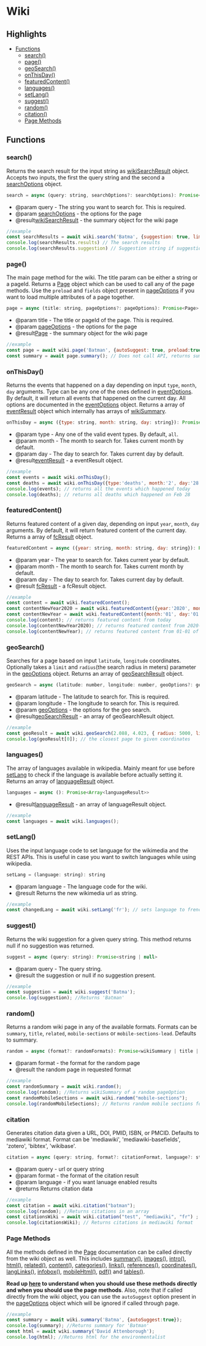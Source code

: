 # Wiki

## Highlights

- [Functions](#functions)
    - [search()](#search)
    - [page()](#page)
    - [geoSearch()](#geoSearch)
    - [onThisDay()](#onThisDay)
    - [featuredContent()](#featuredContent)
    - [languages()](#languages)
    - [setLang()](#setLang)
    - [suggest()](#suggest)
    - [random()](#random)
    - [citation()](#citation)
    - [Page Methods](#page-methods)

## Functions

### search()

Returns the search result for the input string as [wikiSearchResult][2] object. Accepts two inputs, the first the query string and the second a [searchOptions][1] object.

```js
search = async (query: string, searchOptions?: searchOptions): Promise<wikiSearchResult>
```
- @param query - The string you want to search for. This is required.
- @param [searchOptions][1] - the options for the page
- @result[wikiSearchResult][2] - the summary object for the wiki page

```js
//example
const searchResults = await wiki.search('Batma', {suggestion: true, limit: 10});
console.log(searchResults.results) // The search results
console.log(searchResults.suggestion) // Suggestion string if suggestion set to true, null otherwise.
```

### page()

The main page method for the wiki. The title param can be either a string or a pageId. Returns a [Page][4] object which can be used to call any of the page methods. Use the `preload` and `fields` object present in [pageOptions][3] if you want to load multiple attributes of a page together.

```js
page = async (title: string, pageOptions?: pageOptions): Promise<Page>
```
- @param title - The title or pageId of the page. This is required.
- @param [pageOptions][3] - the options for the page
- @result[Page][4] - the summary object for the wiki page

```js
//example
const page = await wiki.page('Batman', {autoSuggest: true, preload:true, fields:["summary", "html"]});
const summary = await page.summary(); // Does not call API, returns summary immediately as it is preloaded
```
### onThisDay()

Returns the events that happened on a day depending on input `type`, `month`, `day` arguments. Type can be any one of the ones defined in [eventOptions][23]. By default, it will return all events that happened on the current day. All options are documented in the [eventOptions][23] object. Returns a array of [eventResult][24] object which internally has arrays of [wikiSummary][22].

```js
onThisDay = async ({type: string, month: string, day: string}): Promise<eventResult>
```
- @param type - Any one of the valid event types. By default, `all`.
- @param month - The month to search for. Takes current month by default.
- @param day - The day to search for. Takes current day by default.
- @result[eventResult][24] - a eventResult object.

```js
//example
const events = await wiki.onThisDay();
const deaths = await wiki.onThisDay({type:'deaths', month:'2', day:'28'});
console.log(events); // returns all the events which happened today
console.log(deaths); // returns all deaths which happened on Feb 28
```

### featuredContent()

Returns featured content of a given day, depending on input `year`, `month`, `day` arguments. By default, it will return featured content of the current day. Returns a array of [fcResult][27] object.

```js
featuredContent = async ({year: string, month: string, day: string}): Promise<fcResult>
```
- @param year - The year to search for. Takes current year by default.
- @param month - The month to search for. Takes current month by default.
- @param day - The day to search for. Takes current day by default.
- @result [fcResult][27] - a fcResult object.

```js
//example
const content = await wiki.featuredContent();
const contentNewYear2020 = await wiki.featuredContent({year:'2020', month:'01', day:'01'});
const contentNewYear = await wiki.featuredContent({month:'01', day:'01'});
console.log(content); // returns featured content from today
console.log(contentNewYear2020); // returns featured content from 2020-01-01
console.log(contentNewYear); // returns featured content from 01-01 of this year
```

### geoSearch()

Searches for a page based on input `latitude`, `longitude` coordinates. Optionally takes a `limit` and `radius`(the search radius in meters) parameter in the [geoOptions][5] object. Returns an array of [geoSearchResult][6] object.

```js
geoSearch = async (latitude: number, longitude: number, geoOptions?: geoOptions): Promise<Array<geoSearchResult>>
```
- @param latitude - The latitude to search for. This is required.
- @param longitude - The longitude to search for. This is required.
- @param [geoOptions][5] - the options for the geo search.
- @result[geoSearchResult][6] - an array of geoSearchResult object.

```js
//example
const geoResult = await wiki.geoSearch(2.088, 4.023, { radius: 5000, limit: 20 });
console.log(geoResult[0]); // the closest page to given coordinates
```

### languages()

The array of languages available in wikipedia. Mainly meant for use before [setLang](#setLang) to check if the language is available before actually setting it. Returns an array of [languageResult][7] object.

```js
languages = async (): Promise<Array<languageResult>>
```
- @result[languageResult][6] - an array of languageResult object.

```js
//example
const languages = await wiki.languages();
```

### setLang()

Uses the input language code to set language for the wikimedia and the REST APIs. This is useful in case you want to switch languages while using wikipedia.

```js
setLang = (language: string): string
```
- @param language - The language code for the wiki.
- @result Returns the new wikimedia url as string.

```js
//example
const changedLang = await wiki.setLang('fr'); // sets language to french
```

### suggest()

Returns the wiki suggestion for a given query string. This method returns null if no suggestion was returned.

```js
suggest = async (query: string): Promise<string | null>
```
- @param query - The query string.
- @result the suggestion or null if no suggestion present.

```js
//example
const suggestion = await wiki.suggest('Batma');
console.log(suggestion); //Returns 'Batman'
```

### random()

Returns a random wiki page in any of the available formats. Formats can be `summary`, `title`, `related`, `mobile-sections` or `mobile-sections-lead`. Defaults to summary.

```js
random = async (format?: randomFormats): Promise<wikiSummary | title | string | relatedResult | mobileSections>
```
- @param format - the format for the random page
- @result the random page in requested format

```js
//example
const randomSummary = await wiki.random();
console.log(random); //Returns wikiSummary of a random pageOption
const randomMobileSections = await wiki.random("mobile-sections");
console.log(randomMobileSections); // Returns random mobile sections for a page
```
### citation

Generates citation data given a URL, DOI, PMID, ISBN, or PMCID. Defaults to mediawiki format. Format can be 'mediawiki', 'mediawiki-basefields', 'zotero', 'bibtex', 'wikibase'.

```js
citation = async (query: string, format?: citationFormat, language?: string): Promise<any>
```
- @param query - url or query string
- @param format - the format of the citation result
- @param language - if you want lanuage enabled results
- @returns Returns citation data

```js
//example
const citation = await wiki.citation("batman");
console.log(random); //Returns citations in an array
const citationsWiki = await wiki.citation("test", "mediawiki", "fr") ;
console.log(citationsWiki); // Returns citations in mediawiki format
```

### Page Methods

All the methods defined in the [Page][4] documentation can be called directly from the wiki object as well. This includes [summary()][8], [images()][9], [intro()][10], [html()][11], [related()][12], [content()][13], [categories()][14], [links()][15], [references()][16], [coordinates()][17], [langLinks()][18], [infobox()][19], [mobileHtml()][25], [pdf()][26] and [tables()][20].

**Read up [here][21] to understand when you should use these methods directly and when you should use the page methods**.
Also, note that if called directly from the wiki object, you can use the `autoSuggest` option present in the [pageOptions][3] object which will be ignored if called through page.
```js
//example
const summary = await wiki.summary('Batma', {autoSuggest:true});
console.log(summary); //Returns summary for 'Batman'
const html = await wiki.summary('David Attenborough');
console.log(html); //Returns html for the environmentalist
```

[1]: https://github.com/dopecodez/wikipedia/blob/master/docs/optionTypes.md#searchOptions
[2]: https://github.com/dopecodez/wikipedia/blob/master/docs/resultTypes.md#wikiSearchResult
[3]: https://github.com/dopecodez/wikipedia/blob/master/docs/optionTypes.md#pageOptions
[4]: https://github.com/dopecodez/wikipedia/blob/master/docs/PAGE.md
[5]: https://github.com/dopecodez/wikipedia/blob/master/docs/optionTypes.md#geoOptions
[6]: https://github.com/dopecodez/wikipedia/blob/master/docs/resultTypes.md#geoSearchResult
[7]: https://github.com/dopecodez/wikipedia/blob/master/docs/resultTypes.md#languageResult
[8]: https://github.com/dopecodez/wikipedia/blob/master/docs/PAGE.md#summary
[9]: https://github.com/dopecodez/wikipedia/blob/master/docs/PAGE.md#images
[10]: https://github.com/dopecodez/wikipedia/blob/master/docs/PAGE.md#intro
[11]: https://github.com/dopecodez/wikipedia/blob/master/docs/PAGE.md#html
[12]: https://github.com/dopecodez/wikipedia/blob/master/docs/PAGE.md#related
[13]: https://github.com/dopecodez/wikipedia/blob/master/docs/PAGE.md#content
[14]: https://github.com/dopecodez/wikipedia/blob/master/docs/PAGE.md#categories
[15]: https://github.com/dopecodez/wikipedia/blob/master/docs/PAGE.md#links
[16]: https://github.com/dopecodez/wikipedia/blob/master/docs/PAGE.md#references
[17]: https://github.com/dopecodez/wikipedia/blob/master/docs/PAGE.md#coordinates
[18]: https://github.com/dopecodez/wikipedia/blob/master/docs/PAGE.md#langLinks
[19]: https://github.com/dopecodez/wikipedia/blob/master/docs/PAGE.md#infobox
[20]: https://github.com/dopecodez/wikipedia/blob/master/docs/PAGE.md#tables
[21]: https://github.com/dopecodez/wikipedia/blob/master/docs/USAGE.md#when-to-use-page
[22]: https://github.com/dopecodez/wikipedia/blob/master/docs/resultTypes.md#wikiSummary
[23]: https://github.com/dopecodez/wikipedia/blob/master/docs/optionTypes.md#eventOptions
[24]: https://github.com/dopecodez/wikipedia/blob/master/docs/resultTypes.md#eventResult
[25]: https://github.com/dopecodez/wikipedia/blob/master/docs/PAGE.md#mobileHtml
[26]: https://github.com/dopecodez/wikipedia/blob/master/docs/PAGE.md#pdf
[27]: https://github.com/dopecodez/wikipedia/blob/master/docs/resultTypes.md#fcResult


